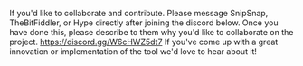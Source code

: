 If you'd like to collaborate and contribute.  Please message SnipSnap, TheBitFiddler, or Hype directly after joining the discord below.  Once you have done this, please describe to them why you'd like to collaborate on the project.
https://discord.gg/W6cHWZ5dt7
If you've come up with a great innovation or implementation of the tool we'd love to hear about it!

